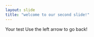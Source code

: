 ```yaml
---
layout: slide 
title: "welcome to our second slide!"
---
```

Your test 
Use the left arrow to go back!
